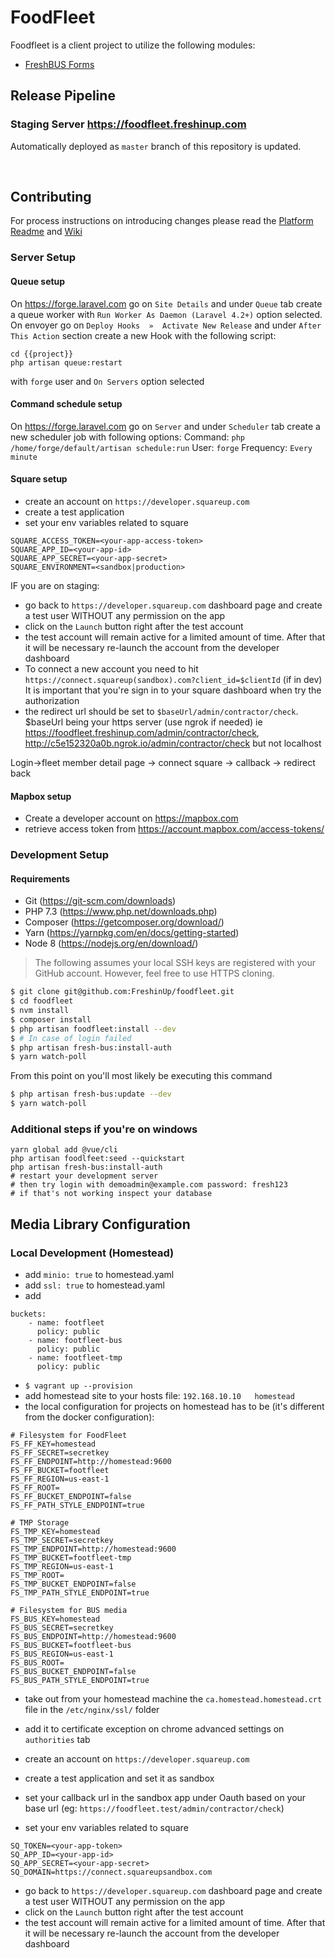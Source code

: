 # FoodFleet
Foodfleet is a client project to utilize the following modules:
* [FreshBUS Forms](https://github.com/FreshinUp/fresh-bus-forms)

## Release Pipeline
### Staging Server https://foodfleet.freshinup.com
Automatically deployed as `master` branch of this repository is updated.

<br/>

## Contributing
For process instructions on introducing changes please read the [Platform Readme](https://github.com/FreshinUp/fresh-platform/blob/master/README.md) and [Wiki](https://github.com/FreshinUp/fresh-platform/wiki)

### Server Setup

#### Queue setup
On https://forge.laravel.com go on `Site Details` and under `Queue` tab create a queue worker with `Run Worker As Daemon (Laravel 4.2+)` option selected.
On envoyer go on `Deploy Hooks  »  Activate New Release` and under `After This Action` section create a new Hook with the following script:
```
cd {{project}}
php artisan queue:restart
```
with `forge` user and `On Servers` option selected

#### Command schedule setup
On https://forge.laravel.com go on `Server` and under `Scheduler` tab create a new scheduler job with following options:
Command: `php /home/forge/default/artisan schedule:run`
User: `forge`
Frequency: `Every minute`

#### Square setup
- create an account on `https://developer.squareup.com`
- create a test application
- set your env variables related to square
```
SQUARE_ACCESS_TOKEN=<your-app-access-token>
SQUARE_APP_ID=<your-app-id>
SQUARE_APP_SECRET=<your-app-secret>
SQUARE_ENVIRONMENT=<sandbox|production>
```
IF you are on staging:
- go back to `https://developer.squareup.com` dashboard page and create a test user WITHOUT any permission on the app
- click on the `Launch` button right after the test account
- the test account will remain active for a limited amount of time. After that it will be necessary re-launch the account from the developer dashboard
- To connect a new account you need to hit
`https://connect.squareup(sandbox).com?client_id=$clientId`
(if in dev)
It is important that you're sign in to your square dashboard when try the authorization
- the redirect url should be set to `$baseUrl/admin/contractor/check`. $baseUrl being your https server (use ngrok if needed) ie https://foodfleet.freshinup.com/admin/contractor/check, http://c5e152320a0b.ngrok.io/admin/contractor/check but not localhost

Login->fleet member detail page -> connect square -> callback -> redirect back


#### Mapbox setup
- Create a developer account on https://mapbox.com
- retrieve access token from https://account.mapbox.com/access-tokens/

### Development Setup
#### Requirements
* Git (https://git-scm.com/downloads)
* PHP 7.3 (https://www.php.net/downloads.php)
* Composer (https://getcomposer.org/download/)
* Yarn (https://yarnpkg.com/en/docs/getting-started)
* Node 8 (https://nodejs.org/en/download/)
> The following assumes your local SSH keys are registered with your GitHub account. However, feel free to use HTTPS cloning.

```bash
$ git clone git@github.com:FreshinUp/foodfleet.git
$ cd foodfleet
$ nvm install
$ composer install
$ php artisan foodfleet:install --dev
$ # In case of login failed
$ php artisan fresh-bus:install-auth
$ yarn watch-poll
```

From this point on you'll most likely be executing this command
```bash
$ php artisan fresh-bus:update --dev
$ yarn watch-poll
```

### Additional steps if you're on windows
```
yarn global add @vue/cli
php artisan foodlfeet:seed --quickstart
php artisan fresh-bus:install-auth
# restart your development server
# then try login with demoadmin@example.com password: fresh123
# if that's not working inspect your database 
```

## Media Library Configuration

### Local Development (Homestead)
- add `minio: true` to homestead.yaml
- add `ssl: true` to homestead.yaml
- add 
```
buckets:
    - name: footfleet
      policy: public
    - name: footfleet-bus
      policy: public
    - name: footfleet-tmp
      policy: public
```
- `$ vagrant up --provision`
- add homestead site to your hosts file:
`192.168.10.10   homestead`
- the local configuration for projects on homestead has to be (it's different from the docker configuration):
```
# Filesystem for FoodFleet
FS_FF_KEY=homestead
FS_FF_SECRET=secretkey
FS_FF_ENDPOINT=http://homestead:9600
FS_FF_BUCKET=footfleet
FS_FF_REGION=us-east-1
FS_FF_ROOT=
FS_FF_BUCKET_ENDPOINT=false
FS_FF_PATH_STYLE_ENDPOINT=true

# TMP Storage
FS_TMP_KEY=homestead
FS_TMP_SECRET=secretkey
FS_TMP_ENDPOINT=http://homestead:9600
FS_TMP_BUCKET=footfleet-tmp
FS_TMP_REGION=us-east-1
FS_TMP_ROOT=
FS_TMP_BUCKET_ENDPOINT=false
FS_TMP_PATH_STYLE_ENDPOINT=true

# Filesystem for BUS media
FS_BUS_KEY=homestead
FS_BUS_SECRET=secretkey
FS_BUS_ENDPOINT=http://homestead:9600
FS_BUS_BUCKET=footfleet-bus
FS_BUS_REGION=us-east-1
FS_BUS_ROOT=
FS_BUS_BUCKET_ENDPOINT=false
FS_BUS_PATH_STYLE_ENDPOINT=true
```

- take out from your homestead machine the `ca.homestead.homestead.crt` file in the `/etc/nginx/ssl/` folder
- add it to certificate exception on chrome advanced settings on `authorities` tab

- create an account on `https://developer.squareup.com`
- create a test application and set it as sandbox
- set your callback url in the sandbox app under Oauth based on your base url (eg: `https://foodfleet.test/admin/contractor/check`)
- set your env variables related to square
```
SQ_TOKEN=<your-app-token>
SQ_APP_ID=<your-app-id>
SQ_APP_SECRET=<your-app-secret>
SQ_DOMAIN=https://connect.squareupsandbox.com
```
- go back to `https://developer.squareup.com` dashboard page and create a test user WITHOUT any permission on the app
- click on the `Launch` button right after the test account
- the test account will remain active for a limited amount of time. After that it will be necessary re-launch the account from the developer dashboard

